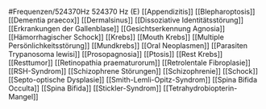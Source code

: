 #Frequenzen/524370Hz
524370 Hz (E)
[[Appendizitis]]
[[Blepharoptosis]]
[[Dementia praecox]]
[[Dermalsinus]]
[[Dissoziative Identitätsstörung]]
[[Erkrankungen der Gallenblase]]
[[Gesichtserkennung Agnosia]]
[[Hämorrhagischer Schock]]
[[Krebs]]
[[Mouth Krebs]]
[[Multiple Persönlichkeitsstörung]]
[[Mundkrebs]]
[[Oral Neoplasmen]]
[[Parasiten Trypanosoma lewisi]]
[[Prosopagnosia]]
[[Ptosis]]
[[Rest Krebs]]
[[Resttumor]]
[[Retinopathia praematurorum]]
[[Retrolentale Fibroplasie]]
[[RSH-Syndrom]]
[[Schizophrene Störungen]]
[[Schizophrenie]]
[[Schock]]
[[Septo-optische Dysplasie]]
[[Smith-Lemli-Opitz-Syndrom]]
[[Spina Bifida Occulta]]
[[Spina Bifida]]
[[Stickler-Syndrom]]
[[Tetrahydrobiopterin-Mangel]]